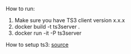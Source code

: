 How to run:
1. Make sure you have TS3 client version x.x.x
2. docker build -t ts3server .
3. docker run -it -P ts3server

How to setup ts3: [source](https://www.hostinger.com/tutorials/how-to-make-a-teamspeak-3-server/)
